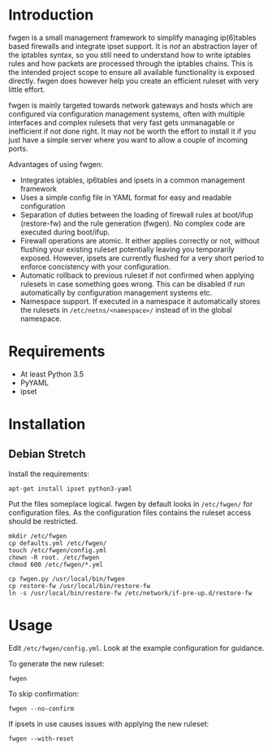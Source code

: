 # Introduction
fwgen is a small management framework to simplify managing ip(6)tables based firewalls and integrate ipset support. It is *not* an abstraction layer of the iptables syntax, so you still need to understand how to write iptables rules and how packets are processed through the iptables chains. This is the intended project scope to ensure all available functionality is exposed directly. fwgen does however help you create an efficient ruleset with very little effort.

fwgen is mainly targeted towards network gateways and hosts which are configured via configuration management systems, often with multiple interfaces and complex rulesets that very fast gets unmanagable or inefficient if not done right. It may not be worth the effort to install it if you just have a simple server where you want to allow a couple of incoming ports.

Advantages of using fwgen:
* Integrates iptables, ip6tables and ipsets in a common management framework
* Uses a simple config file in YAML format for easy and readable configuration
* Separation of duties between the loading of firewall rules at boot/ifup (restore-fw) and the rule generation (fwgen). No complex code are executed during boot/ifup.
* Firewall operations are atomic. It either applies correctly or not, without flushing your existing ruleset potentially leaving you temporarily exposed. However, ipsets are currently flushed for a very short period to enforce concistency with your configuration.
* Automatic rollback to previous ruleset if not confirmed when applying rulesets in case something goes wrong. This can be disabled if run automatically by configuration management systems etc.
* Namespace support. If executed in a namespace it automatically stores the rulesets in `/etc/netns/<namespace>/` instead of in the global namespace.

# Requirements
* At least Python 3.5
* PyYAML
* ipset

# Installation
## Debian Stretch
Install the requirements:

    apt-get install ipset python3-yaml

Put the files someplace logical. fwgen by default looks in `/etc/fwgen/` for configuration files. As the configuration files contains the ruleset access should be restricted.

    mkdir /etc/fwgen
    cp defaults.yml /etc/fwgen/
    touch /etc/fwgen/config.yml
    chown -R root. /etc/fwgen
    chmod 600 /etc/fwgen/*.yml

    cp fwgen.py /usr/local/bin/fwgen
    cp restore-fw /usr/local/bin/restore-fw
    ln -s /usr/local/bin/restore-fw /etc/network/if-pre-up.d/restore-fw

# Usage
Edit `/etc/fwgen/config.yml`. Look at the example configuration for guidance.

To generate the new ruleset:

    fwgen

To skip confirmation:

    fwgen --no-confirm

If ipsets in use causes issues with applying the new ruleset:

    fwgen --with-reset
